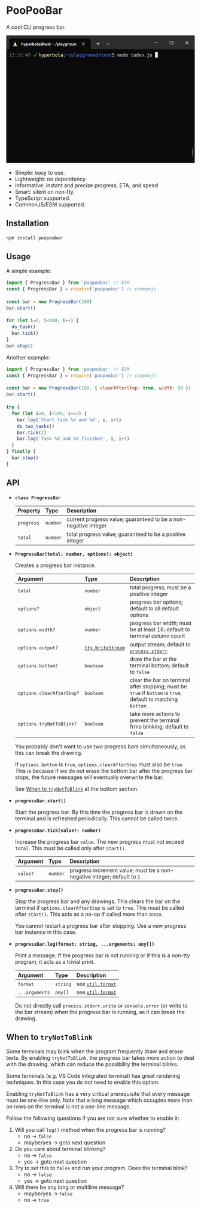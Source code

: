 # PooPooBar

A cool CLI progress bar.

![demo](docs/demo.gif)

- Simple: easy to use.
- Lightweight: no dependency.
- Informative: instant and precise progress, ETA, and speed
- Smart: silent on non-tty.
- TypeScript supported.
- CommonJS/ESM supported.

## Installation

```sh
npm install poopoobar
```

## Usage

A simple example:

```js
import { ProgressBar } from 'poopoobar' // ESM
const { ProgressBar } = require('poopoobar') // commonjs

const bar = new ProgressBar(100)
bar.start()

for (let i=0; i<100; i++) {
  do_task()
  bar.tick()
}
bar.stop()
```

Another example:

```js
import { ProgressBar } from 'poopoobar' // ESM
const { ProgressBar } = require('poopoobar') // commonjs

const bar = new ProgressBar(100, { clearAfterStop: true, width: 80 })
bar.start()

try {
  for (let i=0; i<100; i+=2) {
    bar.log('Start task %d and %d', i, i+1)
    do_two_tasks()
    bar.tick(2)
    bar.log('Task %d and %d finished', i, i+1)
  }
} finally {
  bar.stop()
}
```

## API

- **`class ProgressBar`**

  | Property | Type | Description |
  | -------- | ---- | ----------- |
  | `progress` | `number` | current progress value; guaranteed to be a non-negative integer |
  | `total` | `number` | total progress value; guaranteed to be a positive integer |

- **`ProgressBar(total: number, options?: object)`**

  Creates a progress bar instance.

  | Argument | Type | Description |
  | -------- | ---- | ----------- |
  | `total`  | `number` | total progress; must be a positive integer |
  | `options?` | `object` | progress bar options; default to all default options |
  | `options.width?` | `number` | progress bar width; must be at least 16; default to terminal column count |
  | `options.output?` | [`tty.WriteStream`](https://nodejs.org/api/tty.html#class-ttywritestream) | output stream; default to [`process.stderr`](https://nodejs.org/api/process.html#processstderr) |
  | `options.bottom?` | `boolean` | draw the bar at the terminal bottom; default to `false` |
  | `options.clearAfterStop?` | `boolean` |  clear the bar on terminal after stopping; must be `true` if `bottom` is `true`; default to matching `bottom` |
  | `options.tryNotToBlink?` | `boolean` | take more actions to prevent the terminal frmo blinking; default to `false` |

  You probably don't want to use two progress bars simultaneously, as this can break the drawing.

  If `options.bottom` is `true`, `options.clearAfterStop` must also be `true`. This is because if we
  do not erase the bottom bar after the progress bar stops, the future messages will eventually
  overwrite the bar.

  See [When to `tryNotToBlink`](#when-to-trynottoblink) at the bottom section.

- **`progressBar.start()`**

  Start the progress bar. By this time the progress bar is drawn on the terminal and is refreshed
  periodically. This cannot be called twice.

- **`progressBar.tick(value?: number)`**

  Increase the progress bar `value`. The new progress must not exceed `total`. This must be called
  only after `start()`.

   | Argument | Type | Description |
   | -------- | ---- | ----------- |
   | `value?`  | `number` | progress increment value; must be a non-negative integer; default to `1` |

- **`progressBar.stop()`**

  Stop the progress bar and any drawings. This clears the bar on the terminal if
  `options.clearAfterStop` is set to `true`. This must be called after `start()`. This acts as a
  no-op if called more than once.

  You cannot restart a progress bar after stopping. Use a new progress bar instance in this case.

- **`progressBar.log(format: string, ...arguments: any[])`**

  Print a message. If the progress bar is not running or if this is a non-tty program, it acts as a
  trivial print.

  | Argument | Type | Description |
  | -------- | ---- | ----------- |
  | `format` | `string` | see [`util.format`](https://nodejs.org/api/util.html#utilformatformat-args) |
  | `...arguments` | `any[]` | see [`util.format`](https://nodejs.org/api/util.html#utilformatformat-args) |

  Do not directly call `process.stderr.write` or `console.error` (or write to the bar stream) when
  the progress bar is running, as it can break the drawing.

## When to `tryNotToBlink`

Some terminals may blink when the program frequently draw and erase texts. By enabling
`tryNotToBlink`, the progress bar takes more action to deal with the drawing, which can reduce the
possibility the terminal blinks.

Some terminals (e.g. VS Code integrated terminal) has great rendering techniques. In this case you
do not need to enable this option.

Enabling `tryNotToBlink` has a very critical prerequisite that every message must be one-line only.
Note that a long message which occupies more than on rows on the terminal is not a one-line message.

Follow the following questions if you are not sure whether to enable it:

1. Will you call `log()` method when the progress bar is running?
   - no -> `false`
   - maybe/yes -> goto next question
2. Do you care about terminal blinking?
   - no -> `false`
   - yes -> goto next question
3. Try to set this to `false` and run your program. Does the terminal blink?
   - no -> `false`
   - yes -> goto next question
4. Will there be any long or multiline message?
   - maybe/yes -> `false`
   - no -> `true`
